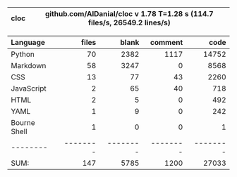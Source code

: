 cloc|github.com/AlDanial/cloc v 1.78  T=1.28 s (114.7 files/s, 26549.2 lines/s)
--- | ---

Language|files|blank|comment|code
:-------|-------:|-------:|-------:|-------:
Python|70|2382|1117|14752
Markdown|58|3247|0|8568
CSS|13|77|43|2260
JavaScript|2|65|40|718
HTML|2|5|0|492
YAML|1|9|0|242
Bourne Shell|1|0|0|1
--------|--------|--------|--------|--------
SUM:|147|5785|1200|27033
